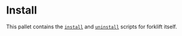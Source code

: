 # Install

This pallet contains the [`install`](install) and [`uninstall`](uninstall) scripts for forklift itself.
